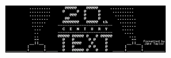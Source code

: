 <p align="center">
  <img src="https://raw.githubusercontent.com/apetenchea/apetenchea/main/StarWars.gif" alt="animated" />
</p>